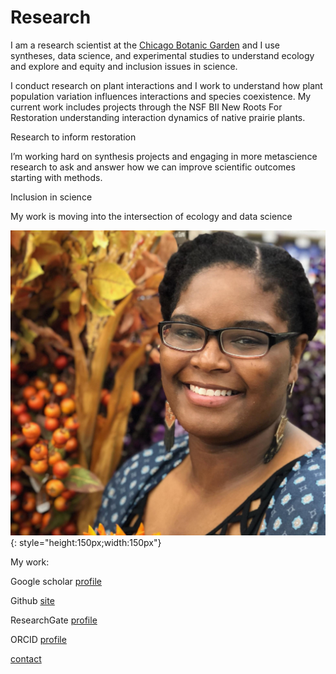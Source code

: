 # Research

I am a research scientist at the [Chicago Botanic Garden](https://www.chicagobotanic.org/) and I use syntheses, data science, and experimental studies to understand ecology and explore and equity and inclusion issues in science.

I conduct research on plant interactions and I work to understand how plant population variation influences interactions and species coexistence. My current work includes projects through the NSF BII New Roots For Restoration understanding interaction dynamics of native prairie plants.

Research to inform restoration

I’m working hard on synthesis projects and engaging in more metascience research to ask and answer how we can improve scientific outcomes starting with methods.

Inclusion in science

My work is moving into the intersection of ecology and data science

![](Foxx_headshot.jpg){: style="height:150px;width:150px"}


My work:

Google scholar [profile](https://scholar.google.com/citations?user=nlWrL0YAAAAJ&hl=en)

Github [site](https://github.com/aliciafoxx)

ResearchGate [profile](https://www.researchgate.net/profile/Alicia-Foxx)

ORCID [profile](https://orcid.org/0000-0001-5504-2986)

[contact](mailto:afoxx@chicagobotanic.org)